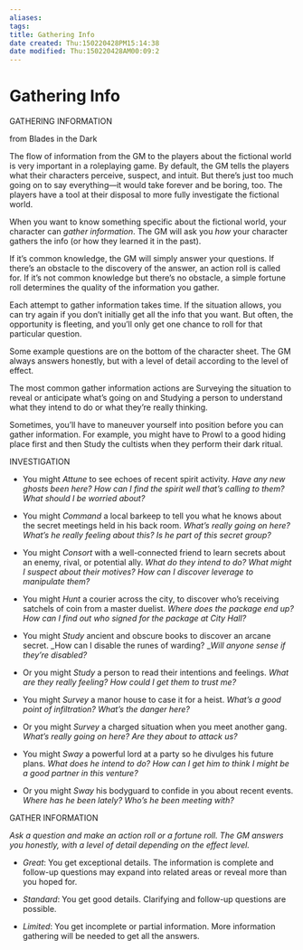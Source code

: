 ```yaml
---
aliases: 
tags: 
title: Gathering Info
date created: Thu:150220428PM15:14:38
date modified: Thu:150220428AM00:09:2
---
```

# Gathering Info
GATHERING INFORMATION

from Blades in the Dark

  

 The flow of information from the GM to the players about the fictional world is very important in a roleplaying game. By default, the GM tells the players what their characters perceive, suspect, and intuit. But there’s just too much going on to say everything—it would take forever and be boring, too. The players have a tool at their disposal to more fully investigate the fictional world.

 When you want to know something specific about the fictional world, your character can _gather information_. The GM will ask you _how_ your character gathers the info (or how they learned it in the past).

 If it’s common knowledge, the GM will simply answer your questions. If there’s an obstacle to the discovery of the answer, an action roll is called for. If it’s not common knowledge but there’s no obstacle, a simple fortune roll determines the quality of the information you gather.

 Each attempt to gather information takes time. If the situation allows, you can try again if you don’t initially get all the info that you want. But often, the opportunity is fleeting, and you’ll only get one chance to roll for that particular question.

 Some example questions are on the bottom of the character sheet. The GM always answers honestly, but with a level of detail according to the level of effect.

 The most common gather information actions are Surveying the situation to reveal or anticipate what’s going on and Studying a person to understand what they intend to do or what they’re really thinking.

 Sometimes, you’ll have to maneuver yourself into position before you can gather information. For example, you might have to Prowl to a good hiding place first and then Study the cultists when they perform their dark ritual.

  

INVESTIGATION

* You might _Attune_ to see echoes of recent spirit activity. _Have any new ghosts been here? How can I find the spirit well that’s calling to them? What should I be worried about?_

* You might _Command_ a local barkeep to tell you what he knows about the secret meetings held in his back room. _What’s really going on here? What’s he really feeling about this? Is he part of this secret group?_

* You might _Consort_ with a well-connected friend to learn secrets about an enemy, rival, or potential ally. _What do they intend to do? What might I suspect about their motives? How can I discover leverage to manipulate them?_

* You might _Hunt_ a courier across the city, to discover who’s receiving satchels of coin from a master duelist. _Where does the package end up? How can I find out who signed for the package at City Hall?_

* You might _Study_ ancient and obscure books to discover an arcane secret. _How can I disable the runes of warding? __Will anyone sense if they’re disabled?_

* Or you might _Study_ a person to read their intentions and feelings. _What are they really feeling? How could I get them to trust me?_

* You might _Survey_ a manor house to case it for a heist. _What’s a good point of infiltration? What’s the danger here?_

* Or you might _Survey_ a charged situation when you meet another gang. _What’s really going on here? Are they about to attack us?_

* You might _Sway_ a powerful lord at a party so he divulges his future plans. _What does he intend to do? How can I get him to think I might be a good partner in this venture?_

* Or you might _Sway_ his bodyguard to confide in you about recent events. _Where has he been lately? Who’s he been meeting with?_

  

GATHER INFORMATION

_Ask a question and make an action roll or a fortune roll. The GM answers you honestly, with a level of detail depending on the effect level._

* _Great_: You get exceptional details. The information is complete and follow-up questions may expand into related areas or reveal more than you hoped for.

* _Standard_: You get good details. Clarifying and follow-up questions are possible.

* _Limited_: You get incomplete or partial information. More information gathering will be needed to get all the answers.
